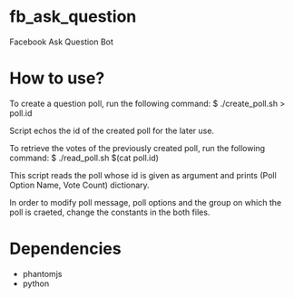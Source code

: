 # fb_ask_question
Facebook Ask Question Bot

# How to use?

To create a question poll, run the following command:
$ ./create_poll.sh > poll.id

Script echos the id of the created poll for the later use.

To retrieve the votes of the previously created poll, run the following command:
$ ./read_poll.sh $(cat poll.id)

This script reads the poll whose id is given as argument and prints (Poll Option Name, Vote Count) dictionary.

In order to modify poll message, poll options and the group on which the poll is craeted, change the constants in the both files.

# Dependencies

- phantomjs
- python





